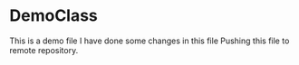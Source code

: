 # DemoClass
This is a demo file
I have done some changes in this file
Pushing this file to remote repository.


